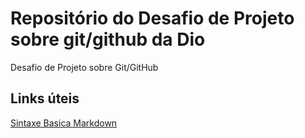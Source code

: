 # Repositório do Desafio de Projeto sobre git/github da Dio
Desafio de Projeto sobre Git/GitHub

## Links úteis
[Sintaxe Basica Markdown](https://www.markdownguide.org/basic-syntax/)
